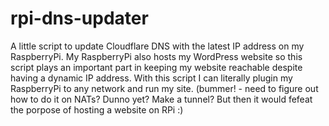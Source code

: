 # rpi-dns-updater

A little script to update Cloudflare DNS with the latest IP address on my RaspberryPi.
My RaspberryPi also hosts my WordPress website so this script plays an important part in keeping my website reachable despite having a dynamic IP address.
With this script I can literally plugin my RaspberryPi to any network and run my site. (bummer! - need to figure out how to do it on NATs? Dunno yet? Make a tunnel? But then it would fefeat the porpose of hosting a website on RPi :\)

